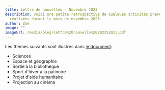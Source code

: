 ```yaml
---
title: Lettre de nouvelles - Novembre 2023
description: Voici une petite retrospective de quelques activités phares
  réalisées durant le mois de novembre 2023.
author: Zoé
image: ""
imageUrl: /media/blog/lettre%20nouvelle%202023%2011.pdf
---
```

L﻿es thèmes suivants sont  illustrés dans [le document](/media/blog/lettre%20nouvelle%202023%2011.pdf):

* S﻿ciences
* E﻿space et géographie
* Sortie à la bibliothèque
* Sport d'hiver à la patinoire
* Projet d'aide humanitaire
* Projection au cinéma